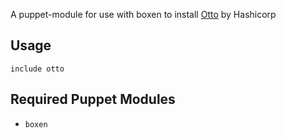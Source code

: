 A puppet-module for use with boxen to install [Otto](https://www.ottoproject.io) by Hashicorp

## Usage

```puppet
include otto
```

## Required Puppet Modules

* `boxen`
